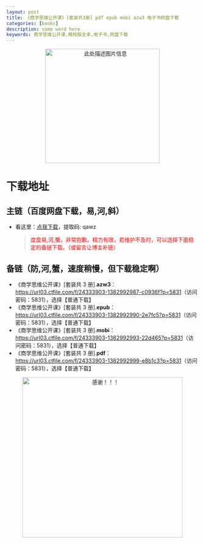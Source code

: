 ```yaml
---
layout: post
title: 《商学思维公开课》[套装共3册] pdf epub mobi azw3 电子书网盘下载
categories: [books]
description: some word here
keywords: 商学思维公开课,精校版全本,电子书,网盘下载
---
```


<div align="center"><img src="https://qweree.cn/wp-content/uploads/2024/10/shan-xue-si-wei-gong-kai-ke-tuya.jpg" alt="此处描述图片信息" width="300px" height="auto"></div>

# 下载地址

## 主链（百度网盘下载，易,河,斜）

- 看这里：[点我下载](https://pan.baidu.com/s/1iMXUbSbtZQZjDcqDmnWUyw?pwd=qawz)，提取码: qawz

  > <p style="color:red" >度盘易,河,蟹，非常抱歉。精力有限，若维护不及时，可以选择下面稳定的备链下载。（或留言让博主补链）</p>

## 备链（防,河,蟹，速度稍慢，但下载稳定啊）

- 《商学思维公开课》[套装共 3 册].**azw3**：<https://url03.ctfile.com/f/24333903-1382992987-c0936f?p=5831>（访问密码：5831），选择【普通下载】
- 《商学思维公开课》[套装共 3 册].**epub**：<https://url03.ctfile.com/f/24333903-1382992990-2e7fc5?p=5831>（访问密码：5831），选择【普通下载】
- 《商学思维公开课》[套装共 3 册].**mobi**：<https://url03.ctfile.com/f/24333903-1382992993-22d465?p=5831>（访问密码：5831），选择【普通下载】
- 《商学思维公开课》[套装共 3 册].**pdf**：<https://url03.ctfile.com/f/24333903-1382992999-e8b1c3?p=5831>（访问密码：5831），选择【普通下载】

<div align="center"><img src="https://pic.imgdb.cn/item/6707df6bd29ded1a8ce37031.gif" alt="感谢！！！" width="420px" height="auto"/></div>
